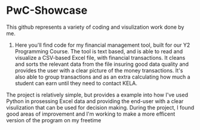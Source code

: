 # PwC-Showcase

This github represents a variety of coding and visulization work done by me.

1. Here you'll find code for my financial management tool, built for our Y2 Programming Course. The tool is text based, and is able to read and visualize a CSV-based Excel file, with financial transactions. It cleans and sorts the relevant data from the file insuring good data quality and provides the user with a clear picture of the money transactions. It's also able to group transactions and as an extra calculating how much a student can earn until they need to contact KELA.

The project is relatively simple, but provides a example into how I've used Python in prosessing Excel data and providing the end-user with a clear visulization that can be used for decision making. During the project, I found good areas of improvement and I'm working to make a more efficent version of the program on my freetime

